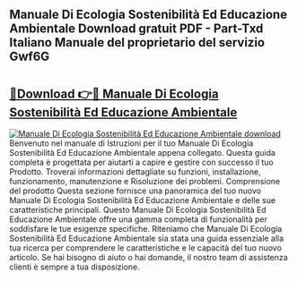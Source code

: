 ## Manuale Di Ecologia Sostenibilità Ed Educazione Ambientale Download gratuit PDF - Part-Txd Italiano Manuale del proprietario del servizio Gwf6G

# <h2><a href="http://dfe2rpo.blite.top/?on=Manuale+Di+Ecologia+Sostenibilit%c3%a0+Ed+Educazione+Ambientale">🔗Download 👉🔴 Manuale Di Ecologia Sostenibilità Ed Educazione Ambientale</a></h2>

[![Manuale Di Ecologia Sostenibilità Ed Educazione Ambientale download](https://i.imgur.com/lujVjoI.png)](http://dfe2rpo.blite.top/?on=Manuale+Di+Ecologia+Sostenibilit%c3%a0+Ed+Educazione+Ambientale)
Benvenuto nel manuale di Istruzioni per il tuo Manuale Di Ecologia Sostenibilità Ed Educazione Ambientale appena collegato. Questa guida completa è progettata per aiutarti a capire e gestire con successo il tuo Prodotto. Troverai informazioni dettagliate su funzioni, installazione, funzionamento, manutenzione e Risoluzione dei problemi. Comprensione del prodotto Questa sezione fornisce una panoramica del tuo nuovo Manuale Di Ecologia Sostenibilità Ed Educazione Ambientale e delle sue caratteristiche principali. Questo Manuale Di Ecologia Sostenibilità Ed Educazione Ambientale offre una gamma completa di funzionalità per soddisfare le tue esigenze specifiche. Riteniamo che Manuale Di Ecologia Sostenibilità Ed Educazione Ambientale sia stata una guida essenziale alla tua ricerca per comprendere le caratteristiche e le capacità del tuo nuovo articolo. Se hai bisogno di aiuto o hai domande, il nostro team di assistenza clienti è sempre a tua disposizione.
